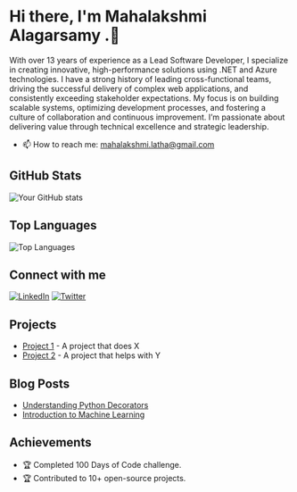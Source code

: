 # Hi there, I'm Mahalakshmi Alagarsamy .👋

With over 13 years of experience as a Lead Software Developer, I specialize in creating innovative, high-performance solutions using .NET and Azure technologies. I have a strong history of leading cross-functional teams, driving the successful delivery of complex web applications, and consistently exceeding stakeholder expectations. My focus is on building scalable systems, optimizing development processes, and fostering a culture of collaboration and continuous improvement. I’m passionate about delivering value through technical excellence and strategic leadership.
- 📫 How to reach me: mahalakshmi.latha@gmail.com


## GitHub Stats

![Your GitHub stats](https://github-readme-stats.vercel.app/api?username=mahalakshmilatha&show_icons=true&hide_border=true)

## Top Languages

![Top Languages](https://github-readme-stats.vercel.app/api/top-langs/?username=mahalakshmilatha&layout=compact)

## Connect with me

[![LinkedIn](https://img.shields.io/badge/LinkedIn-Connect-blue)](https://www.linkedin.com/in/mahalakshmilatha)
[![Twitter](https://img.shields.io/badge/Twitter-Follow-blue)](https://twitter.com/mahalakshmilatha)

## Projects

- [Project 1](https://github.com/mahalakshmilatha/project1) - A project that does X
- [Project 2](https://github.com/mahalakshmilatha/project2) - A project that helps with Y

## Blog Posts

- [Understanding Python Decorators](https://yourblog.com/python-decorators)
- [Introduction to Machine Learning](https://yourblog.com/machine-learning)

## Achievements

- 🏆 Completed 100 Days of Code challenge.
- 🏆 Contributed to 10+ open-source projects.
